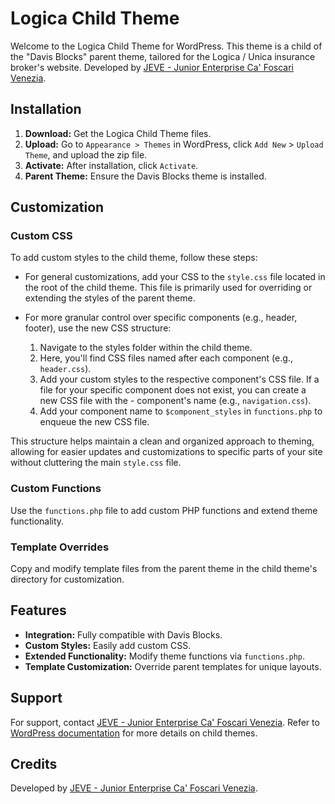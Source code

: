 # Logica Child Theme

Welcome to the Logica Child Theme for WordPress. This theme is a child of the "Davis Blocks" parent theme, tailored for the Logica / Unica insurance broker's website. Developed by [JEVE - Junior Enterprise Ca' Foscari Venezia](https://jeve.it).

## Installation

1. **Download:** Get the Logica Child Theme files.
2. **Upload:** Go to `Appearance > Themes` in WordPress, click `Add New` > `Upload Theme`, and upload the zip file.
3. **Activate:** After installation, click `Activate`.
4. **Parent Theme:** Ensure the Davis Blocks theme is installed.

## Customization

### Custom CSS

To add custom styles to the child theme, follow these steps:

- For general customizations, add your CSS to the `style.css` file located in the root of the child theme. This file is primarily used for overriding or extending the styles of the parent theme.

- For more granular control over specific components (e.g., header, footer), use the new CSS structure:
    1. Navigate to the styles folder within the child theme.
    2. Here, you'll find CSS files named after each component (e.g., `header.css`).
    3. Add your custom styles to the respective component's CSS file. If a file for your specific component does not exist, you can create a new CSS file with the - component's name (e.g., `navigation.css`).
    4. Add your component name to `$component_styles` in `functions.php` to enqueue the new CSS file.

This structure helps maintain a clean and organized approach to theming, allowing for easier updates and customizations to specific parts of your site without cluttering the main `style.css` file.

### Custom Functions

Use the `functions.php` file to add custom PHP functions and extend theme functionality.

### Template Overrides

Copy and modify template files from the parent theme in the child theme's directory for customization.

## Features

- **Integration:** Fully compatible with Davis Blocks.
- **Custom Styles:** Easily add custom CSS.
- **Extended Functionality:** Modify theme functions via `functions.php`.
- **Template Customization:** Override parent templates for unique layouts.

## Support

For support, contact [JEVE - Junior Enterprise Ca' Foscari Venezia](https://jeve.it). Refer to [WordPress documentation](https://wordpress.org/support/) for more details on child themes.

## Credits

Developed by [JEVE - Junior Enterprise Ca' Foscari Venezia](https://jeve.it).